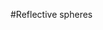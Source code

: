 #Reflective spheres

<!-- we need you to find the sphere, click on the boundary (minimum is 3), to mark the sphere
points can be removed (select it click delete) or dragged around.
When done the reflections will be automatically computed.
You can re-edit the points later (edit button), verify and eventually manually adjust the
reflections -->
